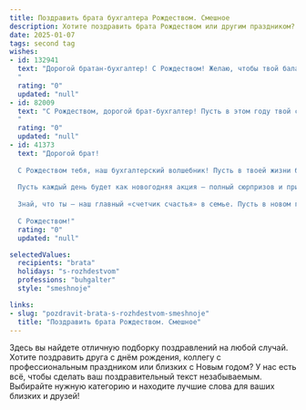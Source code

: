 ```yaml
---
title: Поздравить брата бухгалтера Рождеством. Смешное
description: Хотите поздравить брата Рождеством или другим праздником? Наш ИИ создаст незабываемое поздравление, а вы обязательно выделитесь среди других.  
date: 2025-01-07
tags: second tag
wishes:
- id: 132941
  text: "Дорогой братан-бухгалтер! С Рождеством! Желаю, чтобы твой баланс всегда был положителен, а дебиторы — щедрыми и пунктуальными, как Санта-Клаус! Пусть в твоей жизни будет столько радости, сколько нулей в годовом отчете крупной корпорации, а проблем — меньше, чем ошибок в твоей декларации за прошлый год (что, конечно же, невозможно, но мечтать не вредно!).  С праздником!
  "
  rating: "0"
  updated: "null"
- id: 82009
  text: "С Рождеством, дорогой брат-бухгалтер! Пусть в этом году твой счет счастья будет без дебета и кредита, а баланс жизни всегда будет положительным! 🎄🎉
  "
  rating: "0"
  updated: "null"
- id: 41373
  text: "Дорогой брат!
  
  С Рождеством тебя, наш бухгалтерский волшебник! Пусть в твоей жизни будет столько же радости, сколько нулей в твоих отчетах! Желаю, чтобы цифры всегда сходились, а расходы росли так же быстро, как праздничное настроение.
  
  Пусть каждый день будет как новогодняя акция — полный сюрпризов и приятных бонусов! А за столом пусть вместо дебета и кредита будет лишь радость, веселье и, конечно, много вкусной пищи!
  
  Знай, что ты — наш главный «счетчик счастья» в семье. Пусть в новом году баланс твоего счастья всегда будет в плюсе!
  
  С Рождеством!"
  rating: "0"
  updated: "null"

selectedValues:
  recipients: "brata"
  holidays: "s-rozhdestvom"
  professions: "buhgalter"
  style: "smeshnoje"

links:
- slug: "pozdravit-brata-s-rozhdestvom-smeshnoje"
  title: "Поздравить брата Рождеством. Смешное"
---
```


Здесь вы найдете отличную подборку поздравлений на любой случай.
Хотите поздравить друга с днём рождения, коллегу с профессиональным праздником или близких с Новым годом? У нас есть всё, чтобы сделать ваш поздравительный текст незабываемым. Выбирайте нужную категорию и находите лучшие слова для ваших близких и друзей!

